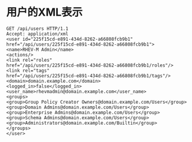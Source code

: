 # 用户的XML表示

                        
    GET /api/users HTTP/1.1
    Accept: application/xml
    <user id="225f15cd-e891-434d-8262-a66808fcb9b1"
    href="/api/users/225f15cd-e891-434d-8262-a66808fcb9b1">
    <name>RHEV-M Admin</name>
    <actions/>
    <link rel="roles"
    href="/api/users/225f15cd-e891-434d-8262-a66808fcb9b1/roles"/>
    <link rel="tags"
    href="/api/users/225f15cd-e891-434d-8262-a66808fcb9b1/tags"/>
    <domain>domain.example.com</domain>
    <logged_in>false</logged_in>
    <user_name>rhevmadmin@domain.example.com</user_name>
    <groups>
    <group>Group Policy Creator Owners@domain.example.com/Users</group>
    <group>Domain Admins@domain.example.com/Users</group>
    <group>Enterprise Admins@domain.example.com/Users</group>
    <group>Schema Admins@domain.example.com/Users</group>
    <group>Administrators@domain.example.com/Builtin</group>
    </groups>
    </user>
                        
                    

